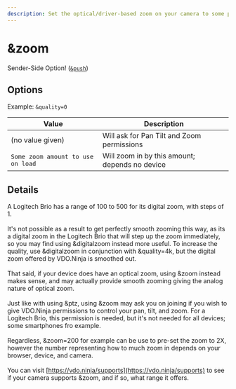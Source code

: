 ```yaml
---
description: Set the optical/driver-based zoom on your camera to some preset on start
---
```


# \&zoom

Sender-Side Option! ([`&push`](../../source-settings/push.md))

## Options

Example: `&quality=0`

| Value                             | Description                                    |
| --------------------------------- | ---------------------------------------------- |
|  (no value given)                 | Will ask for Pan Tilt and Zoom permissions     |
| `Some zoom amount to use on load` | Will zoom in by this amount; depends no device |

## Details

A Logitech Brio has a range of 100 to 500 for its digital zoom, with steps of 1.\
\
It's not possible as a result to get perfectly smooth zooming this way, as its a digital zoom in the Logitech Brio that will step up the zoom immediately, so you may find using \&digitalzoom instead more useful. To increase the quality, use \&digitalzoom in conjunction with \&quality=4k, but the digital zoom offered by VDO.Ninja is smoothed out.\
\
That said, if your device does have an optical zoom, using \&zoom instead makes sense, and may actually provide smooth zooming giving the analog nature of optical zoom.\
\
Just like with using \&ptz, using \&zoom may ask you on joining if you wish to give VDO.Ninja permissions to control your pan, tilt, and zoom. For a Logitech Brio, this permission is needed, but it's not needed for all devices; some smartphones fro example.\
\
Regardless, \&zoom=200 for example can be use to pre-set the zoom to 2X, however the number representing how to much zoom in depends on your browser, device, and camera.\
\
You can visit [https://vdo.ninja/supports](https://vdo.ninja/supports) to see if your camera supports \&zoom, and if so, what range it offers.



